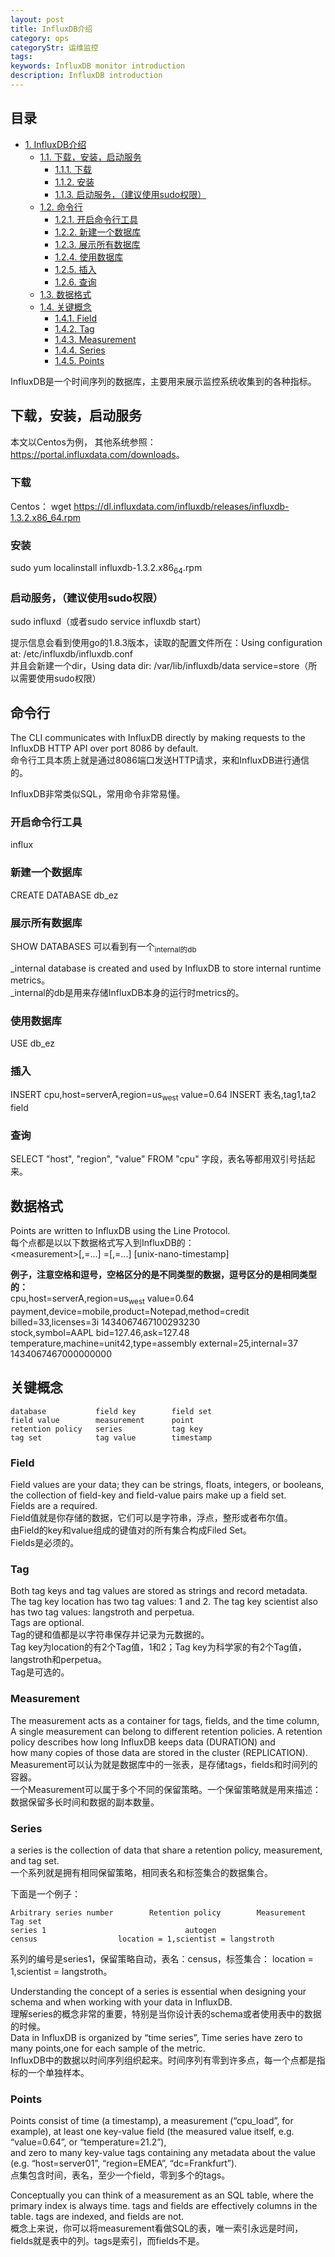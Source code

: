 ```yaml
---
layout: post
title: InfluxDB介绍
category: ops
categoryStr: 运维监控
tags: 
keywords: InfluxDB monitor introduction
description: InfluxDB introduction
---
```


<div id="table-of-contents">
<h2>目录</h2>
<div id="text-table-of-contents">
<ul>
<li><a href="#sec-1">1. InfluxDB介绍</a>
<ul>
<li><a href="#sec-1-1">1.1. 下载，安装，启动服务</a>
<ul>
<li><a href="#sec-1-1-1">1.1.1. 下载</a></li>
<li><a href="#sec-1-1-2">1.1.2. 安装</a></li>
<li><a href="#sec-1-1-3">1.1.3. 启动服务，（建议使用sudo权限）</a></li>
</ul>
</li>
<li><a href="#sec-1-2">1.2. 命令行</a>
<ul>
<li><a href="#sec-1-2-1">1.2.1. 开启命令行工具</a></li>
<li><a href="#sec-1-2-2">1.2.2. 新建一个数据库</a></li>
<li><a href="#sec-1-2-3">1.2.3. 展示所有数据库</a></li>
<li><a href="#sec-1-2-4">1.2.4. 使用数据库</a></li>
<li><a href="#sec-1-2-5">1.2.5. 插入</a></li>
<li><a href="#sec-1-2-6">1.2.6. 查询</a></li>
</ul>
</li>
<li><a href="#sec-1-3">1.3. 数据格式</a></li>
<li><a href="#sec-1-4">1.4. 关键概念</a>
<ul>
<li><a href="#sec-1-4-1">1.4.1. Field</a></li>
<li><a href="#sec-1-4-2">1.4.2. Tag</a></li>
<li><a href="#sec-1-4-3">1.4.3. Measurement</a></li>
<li><a href="#sec-1-4-4">1.4.4. Series</a></li>
<li><a href="#sec-1-4-5">1.4.5. Points</a></li>
</ul>
</li>
</ul>
</li>
</ul>
</div>
</div>



InfluxDB是一个时间序列的数据库，主要用来展示监控系统收集到的各种指标。

## 下载，安装，启动服务<a id="sec-1-1" name="sec-1-1"></a>

本文以Centos为例，  其他系统参照：<https://portal.influxdata.com/downloads>。

### 下载<a id="sec-1-1-1" name="sec-1-1-1"></a>

Centos：
wget <https://dl.influxdata.com/influxdb/releases/influxdb-1.3.2.x86_64.rpm>

### 安装<a id="sec-1-1-2" name="sec-1-1-2"></a>

sudo yum localinstall influxdb-1.3.2.x86<sub>64</sub>.rpm

### 启动服务，（建议使用sudo权限）<a id="sec-1-1-3" name="sec-1-1-3"></a>

sudo influxd（或者sudo service influxdb start）

提示信息会看到使用go的1.8.3版本，读取的配置文件所在：Using configuration at: /etc/influxdb/influxdb.conf  
并且会新建一个dir，Using data dir: /var/lib/influxdb/data service=store（所以需要使用sudo权限）

## 命令行<a id="sec-1-2" name="sec-1-2"></a>

The CLI communicates with InfluxDB directly by making requests to the InfluxDB HTTP API over port 8086 by default.  
命令行工具本质上就是通过8086端口发送HTTP请求，来和InfluxDB进行通信的。

InfluxDB非常类似SQL，常用命令非常易懂。

### 开启命令行工具<a id="sec-1-2-1" name="sec-1-2-1"></a>

influx

### 新建一个数据库<a id="sec-1-2-2" name="sec-1-2-2"></a>

CREATE DATABASE db_ez

### 展示所有数据库<a id="sec-1-2-3" name="sec-1-2-3"></a>

SHOW DATABASES
可以看到有一个<sub>internal的db</sub>

_internal database is created and used by InfluxDB to store internal runtime metrics。  
_internal的db是用来存储InfluxDB本身的运行时metrics的。

### 使用数据库<a id="sec-1-2-4" name="sec-1-2-4"></a>

USE db_ez

### 插入<a id="sec-1-2-5" name="sec-1-2-5"></a>

INSERT cpu,host=serverA,region=us<sub>west</sub> value=0.64
INSERT 表名,tag1,ta2 field

### 查询<a id="sec-1-2-6" name="sec-1-2-6"></a>

SELECT "host", "region", "value" FROM "cpu"
字段，表名等都用双引号括起来。

## 数据格式<a id="sec-1-3" name="sec-1-3"></a>

Points are written to InfluxDB using the Line Protocol.  
每个点都是以以下数据格式写入到InfluxDB的：   
\<measurement>\[,<tag-key>=<tag-value>...] <field-key>=<field-value>\[,<field2-key>=<field2-value>...] \[unix-nano-timestamp]

**例子，注意空格和逗号，空格区分的是不同类型的数据，逗号区分的是相同类型的：**    
cpu,host=serverA,region=us<sub>west</sub> value=0.64  
payment,device=mobile,product=Notepad,method=credit billed=33,licenses=3i 1434067467100293230  
stock,symbol=AAPL bid=127.46,ask=127.48  
temperature,machine=unit42,type=assembly external=25,internal=37 1434067467000000000  

## 关键概念<a id="sec-1-4" name="sec-1-4"></a>
```
database           field key        field set  
field value        measurement      point  
retention policy   series           tag key  
tag set            tag value        timestamp  
```

### Field<a id="sec-1-4-1" name="sec-1-4-1"></a>

Field values are your data; they can be strings, floats, integers, or booleans,  
the collection of field-key and field-value pairs make up a field set.  
Fields are a required.  
Field值就是你存储的数据，它们可以是字符串，浮点，整形或者布尔值。  
由Field的key和value组成的键值对的所有集合构成Filed Set。  
Fields是必须的。  

### Tag<a id="sec-1-4-2" name="sec-1-4-2"></a>

Both tag keys and tag values are stored as strings and record metadata.  
The tag key location has two tag values: 1 and 2. The tag key scientist also has two tag values: langstroth and perpetua.  
Tags are optional.  
Tag的键和值都是以字符串保存并记录为元数据的。  
Tag key为location的有2个Tag值，1和2；Tag key为科学家的有2个Tag值，langstroth和perpetua。  
Tag是可选的。  

### Measurement<a id="sec-1-4-3" name="sec-1-4-3"></a>

The measurement acts as a container for tags, fields, and the time column,  
A single measurement can belong to different retention policies. A retention policy describes how long InfluxDB keeps data (DURATION) and  
how many copies of those data are stored in the cluster (REPLICATION).  
Measurement可以认为就是数据库中的一张表，是存储tags，fields和时间列的容器。  
一个Measurement可以属于多个不同的保留策略。一个保留策略就是用来描述：数据保留多长时间和数据的副本数量。  

### Series<a id="sec-1-4-4" name="sec-1-4-4"></a>

a series is the collection of data that share a retention policy, measurement, and tag set.  
一个系列就是拥有相同保留策略，相同表名和标签集合的数据集合。  

下面是一个例子： 
 ```
Arbitrary series number        Retention policy        Measurement        Tag set  
series 1                               autogen                    census                  location = 1,scientist = langstroth
```
系列的编号是series1，保留策略自动，表名：census，标签集合： location = 1,scientist = langstroth。  


Understanding the concept of a series is essential when designing your schema and when working with your data in InfluxDB.  
理解series的概念非常的重要，特别是当你设计表的schema或者使用表中的数据的时候。  
Data in InfluxDB is organized by “time series”, Time series have zero to many points,one for each  sample of the metric.  
InfluxDB中的数据以时间序列组织起来。时间序列有零到许多点，每一个点都是指标的一个单独样本。  

### Points<a id="sec-1-4-5" name="sec-1-4-5"></a>

Points consist of time (a timestamp), a measurement (“cpu_load”, for example), at least one key-value field (the measured value itself, e.g. “value=0.64”, or “temperature=21.2”),  
and zero to many key-value tags containing any metadata about the value (e.g. “host=server01”, “region=EMEA”, “dc=Frankfurt”).  
点集包含时间，表名，至少一个field，零到多个的tags。  

Conceptually you can think of a measurement as an SQL table, where the primary index is always time. tags and fields are effectively columns in the table. tags are indexed, and fields are not.  
概念上来说，你可以将measurement看做SQL的表，唯一索引永远是时间，fields就是表中的列。tags是索引，而fields不是。  
